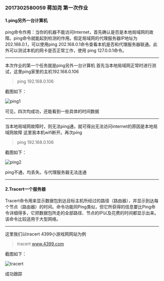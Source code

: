 ### 2017302580059 蒋加尧 第一次作业

#### 1.ping另外一台计算机

 ping命令作用：当你的机器不能访问Internet，首先确认是否是本地局域网的故障。ping命令就能起到检测的作用。假定局域网的代理服务器IP地址为202.168.0.1，可以使用ping 202.168.0.1命令查看本机是否和代理服务器联通。此外可以测试本机的网卡是否正常工作，使用 ping 127.0.0.1命令。

***
本次作业的第一个任务就是ping另外一台计算机
首先当本地局域网正常时进行测试，这里ping家里的主机192.168.0.106
>ping 192.168.0.106

截图如下：

![ping1](\ping1.png)

可见，四次均成功，还能看到一些具体的时间数据
***
当本地局域网故障时，则无法ping通，就可得出无法访问internet的原因是本地局域网故障
这里我本机wifi断开。再次ping
>ping 192.168.0.106

截图如下：

![ping2](\ping2.png)

ping不通，均丢失。与代理服务器无法连通
***
#### 2.Tracert一个服务器

  Tracert命令用来显示数据包到达目标主机所经过的路径（路由器），并显示到达每个节点（路由器）的时间。命令功能同Ping类似，但它所获得的信息要比Ping命令详细得多，它把数据包所走的全部路径、节点的IP以及花费的时间都显示出来。该命令比较适用于大型网络。

***
这里我们以tracert 4399小游戏网网站为例
>tracert www.4399.com

截图如下：

![tracert](\tracert.png)

成功跟踪